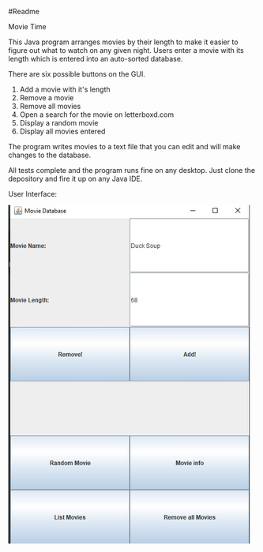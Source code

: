 #Readme

Movie Time 

This Java program arranges movies by their length to make it easier to figure out what to watch on any given night.
Users enter a movie with its length which is entered into an auto-sorted database.

There are six possible buttons on the GUI.

1. Add a movie with it's length
2. Remove a movie
3. Remove all movies
4. Open a search for the movie on letterboxd.com
5. Display a random movie
6. Display all movies entered

The program writes movies to a text file that you can edit and will make changes to the database.

All tests complete and the program runs fine on any desktop. Just clone the depository and fire it up on any Java IDE.

User Interface:

![](images/MovieProgramGUI.jpg)
